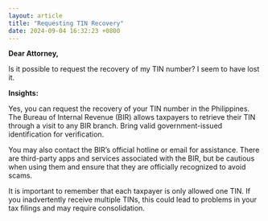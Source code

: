 ```yaml
---
layout: article
title: "Requesting TIN Recovery"
date: 2024-09-04 16:32:23 +0800
---
```


<p><strong>Dear Attorney,</strong></p><p>Is it possible to request the recovery of my TIN number? I seem to have lost it.</p><p><strong>Insights:</strong></p><p>Yes, you can request the recovery of your TIN number in the Philippines. The Bureau of Internal Revenue (BIR) allows taxpayers to retrieve their TIN through a visit to any BIR branch. Bring valid government-issued identification for verification.</p><p>You may also contact the BIR’s official hotline or email for assistance. There are third-party apps and services associated with the BIR, but be cautious when using them and ensure that they are officially recognized to avoid scams.</p><p>It is important to remember that each taxpayer is only allowed one TIN. If you inadvertently receive multiple TINs, this could lead to problems in your tax filings and may require consolidation.</p>